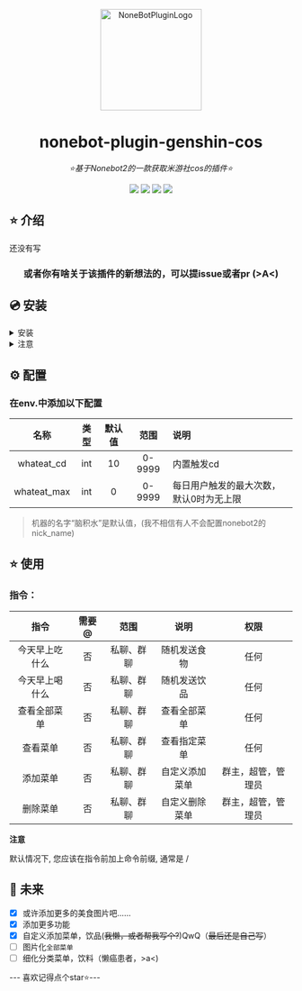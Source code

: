 


<div align="center">

<a href="https://v2.nonebot.dev/store"><img src="https://upload-bbs.mihoyo.com/upload/2021/08/12/7520b99bda57316e324e679fab4f2aa8_6724316923814914690.jpg?x-oss-process=image/resize,s_150/quality,q_80/auto-orient,0/interlace,1/format,jpg" width="180" height="180" alt="NoneBotPluginLogo"></a>

</div>

<div align="center">

# nonebot-plugin-genshin-cos

_⭐基于Nonebot2的一款获取米游社cos的插件⭐_


</div>

<div align="center">
<a href="https://www.python.org/downloads/release/python-390/"><img src="https://img.shields.io/badge/python-3.8+-blue"></a>  <a href=""><img src="https://img.shields.io/badge/QQ-1141538825-yellow"></a> <a href="https://github.com/Cvandia/nonebot_plugin_genshin_cos/blob/main/LICENSE"><img src="https://img.shields.io/badge/license-MIT-blue"></a> <a href="https://v2.nonebot.dev/"><img src="https://img.shields.io/badge/Nonebot2-rc1+-red"></a>
</div>


## ⭐ 介绍

还没有写


<div align="center">

### 或者你有啥关于该插件的新想法的，可以提issue或者pr (>A<)

</div>

## 💿 安装

<details>
<summary>安装</summary>

pip 安装

```
pip install nonebot-plugin-genshin-cos
```

nb-cli安装

```
nb plugin install nonebot-plugin-genshin-cos --upgrade
```
 
 </details>
 
 <details>
 <summary>注意</summary>
 
 推荐镜像站下载
  
 清华源```https://pypi.tuna.tsinghua.edu.cn/simple```
 
 阿里源```https://mirrors.aliyun.com/pypi/simple/```
 
</details>


## ⚙️ 配置
### 在env.中添加以下配置

|名称|类型|默认值|范围|说明|
|:-----:|:----:|:----:|:------:|:------|
|whateat_cd|int|10|0-9999|内置触发cd|
|whateat_max|int|0|0-9999|每日用户触发的最大次数，默认0时为无上限|


> 机器的名字“脑积水”是默认值，(我不相信有人不会配置nonebot2的nick_name)

## ⭐ 使用

### 指令：
| 指令 | 需要@ | 范围 | 说明 |权限|
|:-----:|:----:|:----:|:----:|:----:|
|今天早上吃什么|否|私聊、群聊|随机发送食物|任何|
|今天早上喝什么|否|私聊、群聊|随机发送饮品|任何|
|查看全部菜单|否|私聊、群聊|查看全部菜单|任何|
|查看菜单|否|私聊、群聊|查看指定菜单|任何|
|添加菜单|否|私聊、群聊|自定义添加菜单|群主，超管，管理员|
|删除菜单|否|私聊、群聊|自定义删除菜单|群主，超管，管理员|

**注意**

默认情况下, 您应该在指令前加上命令前缀, 通常是 /

## 🌙 未来
- [x] 或许添加更多的美食图片吧……
- [x] 添加更多功能
- [x] 自定义添加菜单，饮品(~~我懒，或者帮我写个?~~)QwQ（~~最后还是自己写~~）
- [ ] 图片化```全部菜单```
- [ ] 细化分类菜单，饮料（懒癌患者，>a<)

--- 喜欢记得点个star⭐---
